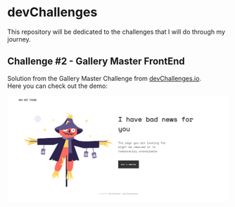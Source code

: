 # devChallenges
This repository will be dedicated to the challenges that I will do through my journey.

## Challenge #2 - Gallery Master FrontEnd
Solution from the Gallery Master Challenge from [devChallenges.io](https://devchallenges.io/challenges/gcbWLxG6wdennelX7b8I). <br>
Here you can check out the demo: 
<div align="center">
  <img src="https://github.com/sl1mSha4dey/devChallenges/blob/gallery-challenge/imgs/overview.png" />
</div>
